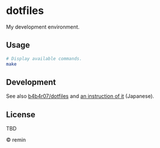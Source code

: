 # dotfiles

My development environment.

## Usage

```sh
# Display available commands.
make
```

## Development

See also [b4b4r07/dotfiles](https://github.com/b4b4r07/dotfiles) and [an instruction of it](https://qiita.com/b4b4r07/items/b70178e021bef12cd4a2) (Japanese).

## License

TBD

&copy; remin
